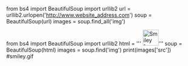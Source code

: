 from bs4 import BeautifulSoup
import urllib2
url = urllib2.urlopen('http://www.website_address.com')
soup = BeautifulSoup(url)
images = soup.find_all('img')


from bs4 import BeautifulSoup
import urllib2
html = '''
<img src="smiley.gif" alt="Smiley face" height="42" width="42">'''
soup = BeautifulSoup(html)
images = soup.find('img')
print(images['src']) #smiley.gif